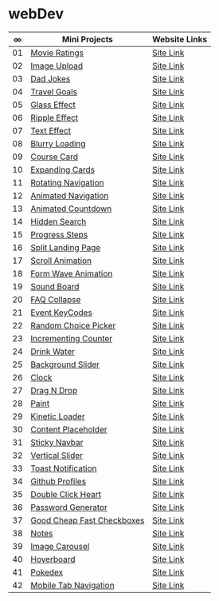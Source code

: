 # webDev

|  ∞  | Mini Projects                                                                                                     | Website Links                                               |
| :-: | ----------------------------------------------------------------------------------------------------------------- | ----------------------------------------------------------- |
| 01  | [Movie Ratings](https://github.com/abdullahtabish/webDev/tree/main/Movie%20Ratings)                               | [Site Link](https://count-movieratings.netlify.app/)        |
| 02  | [Image Upload](https://github.com/abdullahtabish/webDev/tree/main/Image%20Upload)                                 | [Site Link](https://count-imageupload.herokuapp.com/)       |
| 03  | [Dad Jokes](https://github.com/abdullahtabish/webDev/tree/main/Dad%20Jokes)                                       | [Site Link](https://count-dadjokes.netlify.app/)            |
| 04  | [Travel Goals](https://github.com/abdullahtabish/webDev/tree/main/Travel%20Goals)                                 | [Site Link](https://count-travelgoals.netlify.app/)         |
| 05  | [Glass Effect](https://github.com/abdullahtabish/webDev/tree/main/Glass%20Effect)                                 | [Site Link](https://count-glasseffect.netlify.app/)         |
| 06  | [Ripple Effect](https://github.com/abdullahtabish/webDev/tree/main/Ripple%20Effect)                               | [Site Link](https://count-rippleeffect.netlify.app/)        |
| 07  | [Text Effect](https://github.com/abdullahtabish/webDev/tree/main/Text%20Effect)                                   | [Site Link](https://count-texteffect.netlify.app/)          |
| 08  | [Blurry Loading](https://github.com/abdullahtabish/webDev/tree/main/Blurry%20Loading)                             | [Site Link](https://count-blurryloading.netlify.app/)       |
| 09  | [Course Card](https://github.com/abdullahtabish/webDev/tree/main/Course%20Card)                                   | [Site Link](https://count-coursecard.netlify.app/)          |
| 10  | [Expanding Cards](https://github.com/abdullahtabish/webDev/tree/main/Expanding%20Cards)                           | [Site Link](https://count-expandingcards.netlify.app/)      |
| 11  | [Rotating Navigation](https://github.com/abdullahtabish/webDev/tree/main/Rotating%20Navigation)                   | [Site Link](https://count-chartreuxcat.netlify.app/)        |
| 12  | [Animated Navigation](https://github.com/abdullahtabish/webDev/tree/main/Animated%20Navigation)                   | [Site Link](https://count-animatednavigation.netlify.app/)  |
| 13  | [Animated Countdown](https://github.com/abdullahtabish/webDev/tree/main/Animated%20Countdown)                     | [Site Link](https://count-animatedcountdown.netlify.app/)   |
| 14  | [Hidden Search](https://github.com/abdullahtabish/webDev/tree/main/Hidden%20Search)                               | [Site Link](https://count-hiddensearch.netlify.app/)        |
| 15  | [Progress Steps](https://github.com/abdullahtabish/webDev/tree/main/Progress%20Steps)                             | [Site Link](https://count-progresssteps.netlify.app/)       |
| 16  | [Split Landing Page](https://github.com/abdullahtabish/webDev/tree/main/Split%20Landing%20Page)                   | [Site Link](https://count-splitlandingpage.netlify.app/)    |
| 17  | [Scroll Animation](https://github.com/abdullahtabish/webDev/tree/main/Scroll%20Animation)                         | [Site Link](https://count-scrollanimation.netlify.app/)     |
| 18  | [Form Wave Animation](https://github.com/abdullahtabish/webDev/tree/main/Form%20Wave)                             | [Site Link](https://count-formwave.netlify.app/)            |
| 19  | [Sound Board](https://github.com/abdullahtabish/webDev/tree/main/Sound%20Board)                                   | [Site Link](https://count-soundboard.netlify.app/)          |
| 20  | [FAQ Collapse](https://github.com/abdullahtabish/webDev/tree/main/FAQ%20Collapse)                                 | [Site Link](https://count-faqcollapse.netlify.app/)         |
| 21  | [Event KeyCodes](https://github.com/abdullahtabish/webDev/tree/main/Event%20KeyCodes)                             | [Site Link](https://count-eventkeycodes.netlify.app/)       |
| 22  | [Random Choice Picker](https://github.com/abdullahtabish/webDev/tree/main/Random%20Choice%20Picker)               | [Site Link](https://count-randomchoicepicker.netlify.app/)  |
| 23  | [Incrementing Counter](https://github.com/abdullahtabish/webDev/tree/main/Incrementing%20Counter)                 | [Site Link](https://count-incrementcounter.netlify.app/)    |
| 24  | [Drink Water](https://github.com/abdullahtabish/webDev/tree/main/Drink%20Water)                                   | [Site Link](https://count-drinkwater.netlify.app/)          |
| 25  | [Background Slider](https://github.com/abdullahtabish/webDev/tree/main/Background%20Slider)                       | [Site Link](https://count-backgroundslider.netlify.app/)    |
| 26  | [Clock](https://github.com/abdullahtabish/webDev/tree/main/Clock)                                                 | [Site Link](https://count-themeclock.netlify.app/)          |
| 27  | [Drag N Drop](https://github.com/abdullahtabish/webDev/tree/main/Drag%20N%20Drop)                                 | [Site Link](https://count-dragndrop.netlify.app/)           |
| 28  | [Paint](https://github.com/abdullahtabish/webDev/tree/main/Paint)                                                 | [Site Link](https://count-paint.netlify.app/)               |
| 29  | [Kinetic Loader](https://github.com/abdullahtabish/webDev/tree/main/Kinetic%20Loader)                             | [Site Link](https://count-kineticloader.netlify.app/)       |
| 30  | [Content Placeholder](https://github.com/abdullahtabish/webDev/tree/main/Content%20Placeholder)                   | [Site Link](https://count-contentplaceholder.netlify.app/)  |
| 31  | [Sticky Navbar](https://github.com/abdullahtabish/webDev/tree/main/Sticky%20Navbar)                               | [Site Link](https://count-stickynavbar.netlify.app/)        |
| 32  | [Vertical Slider](https://github.com/abdullahtabish/webDev/tree/main/Vertical%20Slider)                           | [Site Link](https://count-verticalslider.netlify.app/)      |
| 33  | [Toast Notification](https://github.com/abdullahtabish/webDev/tree/main/Toast%20Notification)                     | [Site Link](https://count-toastnotification.netlify.app/)   |
| 34  | [Github Profiles](https://github.com/abdullahtabish/webDev/tree/main/Github%20Profiles)                           | [Site Link](https://count-githubprofiles.netlify.app/)      |
| 35  | [Double Click Heart](https://github.com/abdullahtabish/webDev/tree/main/Double%20Click%20Heart)                   | [Site Link](https://count-doubleclickheart.netlify.app/)    |
| 36  | [Password Generator](https://github.com/abdullahtabish/webDev/tree/main/Password%20Generator)                     | [Site Link](https://count-passwordgenerator.netlify.app/)   |
| 37  | [Good Cheap Fast Checkboxes](https://github.com/abdullahtabish/webDev/tree/main/Good%20Cheap%20Fast%20Checkboxes) | [Site Link](https://count-checkboxes.netlify.app/)          |
| 38  | [Notes](https://github.com/abdullahtabish/webDev/tree/main/Notes)                                                 | [Site Link](https://count-notes.netlify.app/)               |
| 39  | [Image Carousel](https://github.com/abdullahtabish/webDev/tree/main/Image%20Carousel)                             | [Site Link](https://count-imagecarousel.netlify.app/)       |
| 40  | [Hoverboard](https://github.com/abdullahtabish/webDev/tree/main/Hoverboard)                                       | [Site Link](https://count-hoverboard.netlify.app/)          |
| 41  | [Pokedex](https://github.com/abdullahtabish/webDev/tree/main/Pokedex)                                             | [Site Link](https://count-pokedex.netlify.app/)             |
| 42  | [Mobile Tab Navigation](https://github.com/abdullahtabish/webDev/tree/main/Mobile%20Tab%20Navigation)             | [Site Link](https://count-mobiletabnavigation.netlify.app/) |
